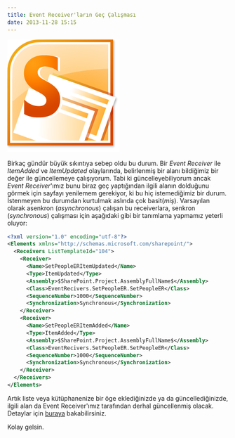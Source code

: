 ```yaml
---
title: Event Receiver'ların Geç Çalışması
date: 2013-11-28 15:15
---
```


![SharePoint-2010-Logo](/uploads/2013/12/SharePoint-2010-Logo.png)

Birkaç gündür büyük sıkıntıya sebep oldu bu durum. Bir *Event Receiver* ile *ItemAdded* ve *ItemUpdated* olaylarında, belirlenmiş bir alanı bildiğimiz bir değer ile güncellemeye çalışıyorum. Tabi ki güncelleyebiliyorum ancak *Event Receiver*'ımız bunu biraz geç yaptığından ilgili alanın dolduğunu görmek için sayfayı yenilemem gerekiyor, ki bu hiç istemediğimiz bir durum. İstenmeyen bu durumdan kurtulmak aslında çok basit(*miş*). Varsayılan olarak asenkron (*asynchronous*) çalışan bu receiverlara, senkron (*synchronous*) çalışması için aşağıdaki gibi bir tanımlama yapmamız yeterli oluyor:

<!--more-->
```xml
<?xml version="1.0" encoding="utf-8"?>
<Elements xmlns="http://schemas.microsoft.com/sharepoint/">
  <Receivers ListTemplateId="104">
    <Receiver>
      <Name>SetPeopleERItemUpdated</Name>
      <Type>ItemUpdated</Type>
      <Assembly>$SharePoint.Project.AssemblyFullName$</Assembly>
      <Class>EventRecivers.SetPeopleER.SetPeopleER</Class>
      <SequenceNumber>1000</SequenceNumber>
      <Synchronization>Synchronous</Synchronization>
    </Receiver>
    <Receiver>
      <Name>SetPeopleERItemAdded</Name>
      <Type>ItemAdded</Type>
      <Assembly>$SharePoint.Project.AssemblyFullName$</Assembly>
      <Class>EventRecivers.SetPeopleER.SetPeopleER</Class>
      <SequenceNumber>1000</SequenceNumber>
      <Synchronization>Synchronous</Synchronization>
    </Receiver>
  </Receivers>
</Elements>
```

Artık liste veya kütüphanenize bir öge eklediğinizde ya da güncellediğinizde, ilgili alan da Event Receiver'ımız tarafından derhal güncellenmiş olacak. Detaylar için [buraya](http://msdn.microsoft.com/en-US/library/gg981880.aspx) bakabilirsiniz.

Kolay gelsin.
